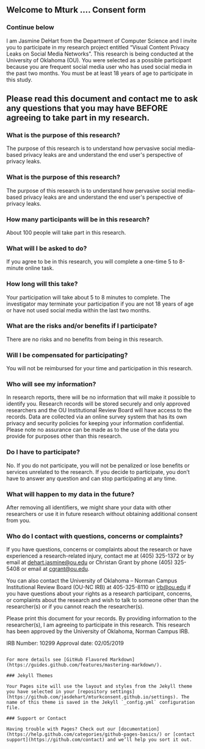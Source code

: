 ## Welcome to Mturk .... Consent form
### Continue below

I am Jasmine DeHart from the Department of Computer Science and I invite you to participate in my research project entitled “Visual Content Privacy Leaks on Social Media Networks”. This research is being conducted at the University of Oklahoma (OU). You were selected as a possible participant because you are frequent social media user who has used social media in the past two months. You must be at least 18 years of age to participate in this study.

## Please read this document and contact me to ask any questions that you may have BEFORE agreeing to take part in my research.

### What is the purpose of this research? 
The purpose of this research is to understand how pervasive social media-based privacy leaks are and understand the end user's perspective of privacy leaks.

### What is the purpose of this research?
The purpose of this research is to understand how pervasive social media-based privacy leaks are and understand the end user's perspective of privacy leaks.

### How many participants will be in this research?
About 100 people will take part in this research.

### What will I be asked to do?
If you agree to be in this research, you will complete a one-time 5 to 8-minute online task.

### How long will this take?
Your participation will take about 5 to 8 minutes to complete. The investigator may terminate your participation if you are not 18 years of age or have not used social media within the last two months.

### What are the risks and/or benefits if I participate? 
There are no risks and no benefits from being in this research.

### Will I be compensated for participating?
You will not be reimbursed for your time and participation in this research.

### Who will see my information?
In research reports, there will be no information that will make it possible to identify you. Research records will be stored securely and only approved researchers and the OU Institutional Review Board will have access to the records. Data are collected via an online survey system that has its own privacy and security policies for keeping your information confidential. Please note no assurance can be made as to the use of the data you provide for purposes other than this research.

### Do I have to participate?
No. If you do not participate, you will not be penalized or lose benefits or services unrelated to the research. If you decide to participate, you don’t have to answer any question and can stop participating at any time.

### What will happen to my data in the future?
After removing all identifiers, we might share your data with other researchers or use it in future research without obtaining additional consent from you.

### Who do I contact with questions, concerns or complaints? 
If you have questions, concerns or complaints about the research or have experienced a research-related injury, contact me at (405) 325-1372 or by email at dehart.jasmine@ou.edu or Christan Grant by phone (405) 325-5408 or email at cgrant@ou.edu.

You can also contact the University of Oklahoma – Norman Campus Institutional Review Board (OU-NC IRB) at 405-325-8110 or irb@ou.edu if you have questions about your rights as a research participant, concerns, or complaints about the research and wish to talk to someone other than the researcher(s) or if you cannot reach the researcher(s).

Please print this document for your records. By providing information to the researcher(s), I am agreeing to participate in this research. This research has been approved by the University of Oklahoma, Norman Campus IRB.


IRB Number: 10299                                            Approval date: 02/05/2019

```

For more details see [GitHub Flavored Markdown](https://guides.github.com/features/mastering-markdown/).

### Jekyll Themes

Your Pages site will use the layout and styles from the Jekyll theme you have selected in your [repository settings](https://github.com/jasdehart/mturkconsent.github.io/settings). The name of this theme is saved in the Jekyll `_config.yml` configuration file.

### Support or Contact

Having trouble with Pages? Check out our [documentation](https://help.github.com/categories/github-pages-basics/) or [contact support](https://github.com/contact) and we’ll help you sort it out.
